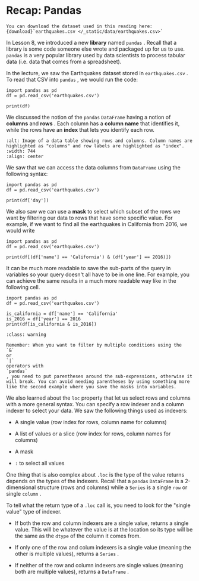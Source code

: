 # Recap: Pandas

```{admonition} Data
You can download the dataset used in this reading here: {download}`earthquakes.csv </_static/data/earthquakes.csv>`
```

In Lesson 8, we introduced a new **library** named `pandas` . Recall that a library is some code someone else wrote and packaged up for us to use. `pandas` is a very popular library used by data scientists to process tabular data (i.e. data that comes from a spreadsheet).

In the lecture, we saw the Earthquakes dataset stored in `earthquakes.csv` . To read that CSV into `pandas` , we would run the code:

```{snippet}
import pandas as pd
df = pd.read_csv('earthquakes.csv')

print(df)
```

We discussed the notion of the `pandas` `DataFrame` having a notion of **columns** and **rows** . Each column has a **column name** that identifies it, while the rows have an **index** that lets you identify each row.

```{image} https://static.us.edusercontent.com/files/GfJqb4XtPdxZXyasISaKFK8I
:alt: Image of a data table showing rows and columns. Column names are highlighted as "columns" and row labels are highlighted as "index".
:width: 744
:align: center
```

We saw that we can access the data columns from `DataFrame` using the following syntax:

```{snippet}
import pandas as pd
df = pd.read_csv('earthquakes.csv')

print(df['day'])
```

We also saw we can use a **mask** to select which subset of the rows we want by filtering our data to rows that have some specific value. For example, if we want to find all the earthquakes in California from 2016, we would write

```{snippet}
import pandas as pd
df = pd.read_csv('earthquakes.csv')

print(df[(df['name'] == 'California') & (df['year'] == 2016)])
```

It can be much more readable to save the sub-parts of the query in variables so your query doesn't all have to be in one line. For example, you can achieve the same results in a much more readable way like in the following cell.

```{snippet}
import pandas as pd
df = pd.read_csv('earthquakes.csv')

is_california = df['name'] == 'California'
is_2016 = df['year'] == 2016
print(df[is_california & is_2016])
```

```{admonition} Warning
:class: warning

Remember: When you want to filter by multiple conditions using the
`&`
or
`|`
operators with
`pandas`
, you need to put parentheses around the sub-expressions, otherwise it will break. You can avoid needing parentheses by using something more like the second example where you save the masks into variables.

```

We also learned about the `loc` property that let us select rows and columns with a more general syntax. You can specify a row indexer and a column indexer to select your data. We saw the following things used as indexers:

- A single value (row index for rows, column name for columns)

- A list of values or a slice (row index for rows, column names for columns)

- A mask

- `:` to select all values

One thing that is also complex about `.loc` is the type of the value returns depends on the types of the indexers. Recall that a `pandas` `DataFrame` is a 2-dimensional structure (rows and columns) while a `Series` is a single `row` or single `column` .

To tell what the return type of a `.loc` call is, you need to look for the "single value" type of indexer.

- If both the row and column indexers are a single value, returns a single value. This will be whatever the value is at the location so its type will be the same as the `dtype` of the column it comes from.

- If only one of the row and colum indexers is a single value (meaning the other is multiple values), returns a `Series` .

- If neither of the row and column indexers are single values (meaning both are multiple values), returns a `DataFrame` .
